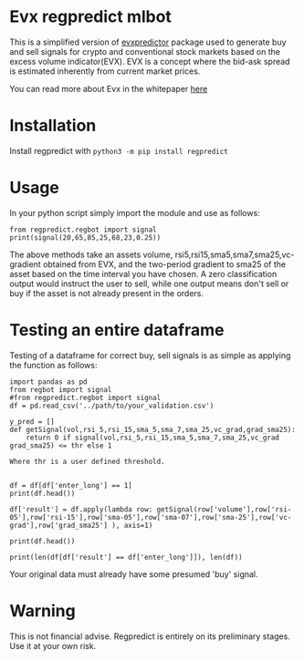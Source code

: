 # Evx regpredict mlbot

This is a simplified version of [evxpredictor](https://pypi.org/project/evxpredictor/) package used to generate buy and sell signals for crypto and conventional stock markets based on the excess volume indicator(EVX). EVX is a concept where the bid-ask spread is estimated inherently from current market prices. 

You can read more about Evx in the whitepaper [here](https://www.researchgate.net/publication/345313655_DeFiPaper)  
# Installation
Install regpredict with `python3 -m pip install regpredict`  
# Usage

In your python script simply import the module and use as follows:

```  
from regpredict.regbot import signal
print(signal(20,65,85,25,68,23,0.25))
```
The above methods take an assets volume, rsi5,rsi15,sma5,sma7,sma25,vc-gradient obtained from EVX, and the two-period gradient to sma25 of the asset based on the time interval you have chosen. A zero classification output would instruct the user to sell, while one output means don't sell or buy if the asset is not already present in the orders.  

# Testing an entire dataframe
Testing of a dataframe for correct buy, sell signals is as simple as applying the function as follows:  

```
import pandas as pd
from regbot import signal
#from regpredict.regbot import signal
df = pd.read_csv('../path/to/your_validation.csv')

y_pred = []
def getSignal(vol,rsi_5,rsi_15,sma_5,sma_7,sma_25,vc_grad,grad_sma25):
    return 0 if signal(vol,rsi_5,rsi_15,sma_5,sma_7,sma_25,vc_grad grad_sma25) <= thr else 1

Where thr is a user defined threshold.


df = df[df['enter_long'] == 1]
print(df.head())

df['result'] = df.apply(lambda row: getSignal(row['volume'],row['rsi-05'],row['rsi-15'],row['sma-05'],row['sma-07'],row['sma-25'],row['vc-grad'],row['grad_sma25'] ), axis=1)

print(df.head())

print(len(df[df['result'] == df['enter_long']]), len(df))

```

Your original data must already have some presumed 'buy' signal.

# Warning
This is not financial advise. Regpredict is entirely on its preliminary stages. Use it at your own risk.

